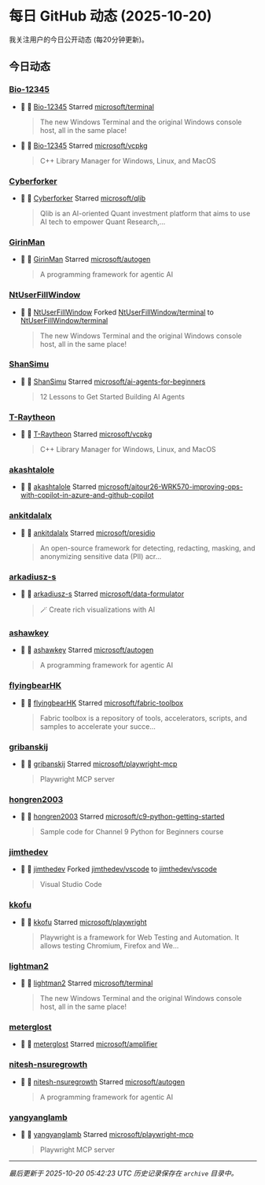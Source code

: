 # 每日 GitHub 动态 (2025-10-20)

我关注用户的今日公开动态 (每20分钟更新)。

## 今日动态

### [Bio-12345](https://github.com/Bio-12345)
- 🌟 👤 [Bio-12345](https://github.com/Bio-12345) Starred [microsoft/terminal](https://github.com/microsoft/terminal)
  > The new Windows Terminal and the original Windows console host, all in the same place!
- 🌟 👤 [Bio-12345](https://github.com/Bio-12345) Starred [microsoft/vcpkg](https://github.com/microsoft/vcpkg)
  > C++ Library Manager for Windows, Linux, and MacOS

### [Cyberforker](https://github.com/Cyberforker)
- 🌟 👤 [Cyberforker](https://github.com/Cyberforker) Starred [microsoft/qlib](https://github.com/microsoft/qlib)
  > Qlib is an AI-oriented Quant investment platform that aims to use AI tech to empower Quant Research,...

### [GirinMan](https://github.com/GirinMan)
- 🌟 👤 [GirinMan](https://github.com/GirinMan) Starred [microsoft/autogen](https://github.com/microsoft/autogen)
  > A programming framework for agentic AI

### [NtUserFillWindow](https://github.com/NtUserFillWindow)
- 🍴 👤 [NtUserFillWindow](https://github.com/NtUserFillWindow) Forked [NtUserFillWindow/terminal](https://github.com/NtUserFillWindow/terminal) to [NtUserFillWindow/terminal](https://github.com/NtUserFillWindow/terminal)
  > The new Windows Terminal and the original Windows console host, all in the same place!

### [ShanSimu](https://github.com/ShanSimu)
- 🌟 👤 [ShanSimu](https://github.com/ShanSimu) Starred [microsoft/ai-agents-for-beginners](https://github.com/microsoft/ai-agents-for-beginners)
  > 12 Lessons to Get Started Building AI Agents

### [T-Raytheon](https://github.com/T-Raytheon)
- 🌟 👤 [T-Raytheon](https://github.com/T-Raytheon) Starred [microsoft/vcpkg](https://github.com/microsoft/vcpkg)
  > C++ Library Manager for Windows, Linux, and MacOS

### [akashtalole](https://github.com/akashtalole)
- 🌟 👤 [akashtalole](https://github.com/akashtalole) Starred [microsoft/aitour26-WRK570-improving-ops-with-copilot-in-azure-and-github-copilot](https://github.com/microsoft/aitour26-WRK570-improving-ops-with-copilot-in-azure-and-github-copilot)

### [ankitdalalx](https://github.com/ankitdalalx)
- 🌟 👤 [ankitdalalx](https://github.com/ankitdalalx) Starred [microsoft/presidio](https://github.com/microsoft/presidio)
  > An open-source framework for detecting, redacting, masking, and anonymizing sensitive data (PII) acr...

### [arkadiusz-s](https://github.com/arkadiusz-s)
- 🌟 👤 [arkadiusz-s](https://github.com/arkadiusz-s) Starred [microsoft/data-formulator](https://github.com/microsoft/data-formulator)
  > 🪄 Create rich visualizations with AI 

### [ashawkey](https://github.com/ashawkey)
- 🌟 👤 [ashawkey](https://github.com/ashawkey) Starred [microsoft/autogen](https://github.com/microsoft/autogen)
  > A programming framework for agentic AI

### [flyingbearHK](https://github.com/flyingbearHK)
- 🌟 👤 [flyingbearHK](https://github.com/flyingbearHK) Starred [microsoft/fabric-toolbox](https://github.com/microsoft/fabric-toolbox)
  > Fabric toolbox is a repository of tools, accelerators, scripts, and samples to accelerate your succe...

### [gribanskij](https://github.com/gribanskij)
- 🌟 👤 [gribanskij](https://github.com/gribanskij) Starred [microsoft/playwright-mcp](https://github.com/microsoft/playwright-mcp)
  > Playwright MCP server

### [hongren2003](https://github.com/hongren2003)
- 🌟 👤 [hongren2003](https://github.com/hongren2003) Starred [microsoft/c9-python-getting-started](https://github.com/microsoft/c9-python-getting-started)
  > Sample code for Channel 9 Python for Beginners course

### [jimthedev](https://github.com/jimthedev)
- 🍴 👤 [jimthedev](https://github.com/jimthedev) Forked [jimthedev/vscode](https://github.com/jimthedev/vscode) to [jimthedev/vscode](https://github.com/jimthedev/vscode)
  > Visual Studio Code

### [kkofu](https://github.com/kkofu)
- 🌟 👤 [kkofu](https://github.com/kkofu) Starred [microsoft/playwright](https://github.com/microsoft/playwright)
  > Playwright is a framework for Web Testing and Automation. It allows testing Chromium, Firefox and We...

### [lightman2](https://github.com/lightman2)
- 🌟 👤 [lightman2](https://github.com/lightman2) Starred [microsoft/terminal](https://github.com/microsoft/terminal)
  > The new Windows Terminal and the original Windows console host, all in the same place!

### [meterglost](https://github.com/meterglost)
- 🌟 👤 [meterglost](https://github.com/meterglost) Starred [microsoft/amplifier](https://github.com/microsoft/amplifier)

### [nitesh-nsuregrowth](https://github.com/nitesh-nsuregrowth)
- 🌟 👤 [nitesh-nsuregrowth](https://github.com/nitesh-nsuregrowth) Starred [microsoft/autogen](https://github.com/microsoft/autogen)
  > A programming framework for agentic AI

### [yangyanglamb](https://github.com/yangyanglamb)
- 🌟 👤 [yangyanglamb](https://github.com/yangyanglamb) Starred [microsoft/playwright-mcp](https://github.com/microsoft/playwright-mcp)
  > Playwright MCP server


---
*最后更新于 2025-10-20 05:42:23 UTC*
*历史记录保存在 `archive` 目录中。*
